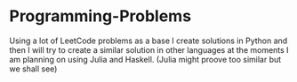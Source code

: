 # Programming-Problems

Using a lot of LeetCode problems as a base I create solutions in Python and then I will try to create a similar solution in other languages at the moments I am planning on using Julia and Haskell. (Julia might proove too similar but we shall see) 
